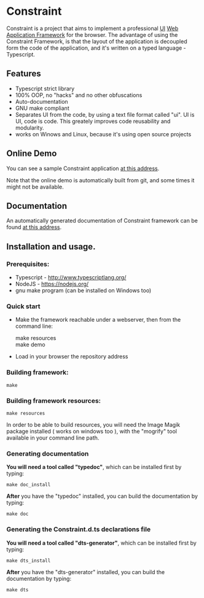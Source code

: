 # Constraint

Constraint is a project that aims to implement a professional [UI](https://en.wikipedia.org/wiki/User_interface) 
[Web Application Framework](https://en.wikipedia.org/wiki/Web_application_framework) for the browser.
The advantage of using the Constraint Framework, is that the layout of the application is 
decoupled form the code of the application, and it's written on a typed language - Typescript.

## Features
* Typescript strict library
* 100% OOP, no "hacks" and no other obfuscations
* Auto-documentation
* GNU make compliant
* Separates UI from the code, by using a text file format called "ui". UI is UI, code is code. This greately improves code reusability and modularity.
* works on Winows and Linux, because it's using open source projects

## Online Demo

You can see a sample Constraint application [at this address](http://www.browserfs.com/Constraint/index.html "Constraint Demo").

Note that the online demo is automatically built from git, and some times it might not be available.

## Documentation

An automatically generated documentation of Constraint framework can be found [at this address](http://www.browserfs.com/constraint/ "Constraint Documentation").

## Installation and usage.

### Prerequisites:
* Typescript - http://www.typescriptlang.org/
* NodeJS - https://nodejs.org/
* gnu make program (can be installed on Windows too)

### Quick start

* Make the framework reachable under a webserver, then from the command line:


    make resources  
    make demo


* Load in your browser the repository address

### Building framework:
    
    make

### Building framework resources:
    
    make resources

In order to be able to build resources, you will need the Image Magik package installed ( works on windows too ), with the "mogrify" tool available in your command line path.

### Generating documentation

**You will need a tool called "typedoc"**, which can be installed first by typing:
    
    make doc_install

**After** you have the "typedoc" installed, you can build the documentation by typing:
    
    make doc

### Generating the Constraint.d.ts declarations file

**You will need a tool called "dts-generator"**, which can be installed first by typing:
    
    make dts_install

**After** you have the "dts-generator" installed, you can build the documentation by typing:
    
    make dts

